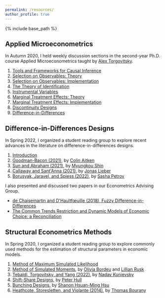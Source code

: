 ```yaml
---
permalink: /resources/
author_profile: true
---
```


{% include base_path %}

## Applied Microeconometrics

In Autumn 2020, I held weekly discussion sections in the second-year Ph.D. course Applied Microeconometrics taught by [Alex Torgovitsky](https://a-torgovitsky.github.io/).

1. [Tools and Frameworks for Causal Inference](/files/31720_TA01.pdf)<br/>
2. [Selection on Observables: Theory](/files/31720_TA02.pdf)<br/>
3. [Selection on Observables: Implementation](/files/31720_TA03.pdf)<br/>
4. [The Theory of Identification](/files/31720_TA04.pdf)<br/>
5. [Instrumental Variables](/files/31720_TA05.pdf)<br/>
6. [Marginal Treatment Effects: Theory](/files/31720_TA06.pdf)<br/>
7. [Marginal Treatment Effects: Implementation](/files/31720_TA07.pdf)<br/>
8. [Discontinuity Designs](/files/31720_TA08.pdf)<br/>
9. [Difference-in-Differences](/files/31720_TA09.pdf)


## Difference-in-Differences Designs

In Spring 2022, I organized a student reading group to explore recent advances in the literature on difference-in-differences designs.

1. [Introduction](/files/DiDES01_Intro.pdf)<br/>
2. [Goodman-Bacon (2021)](/files/DiDES02_GoodmanBacon.pdf), by [Colin Aitken](https://www.linkedin.com/in/colin-aitken-0826a95a/)<br/>
3. [Sun and Abraham (2021)](/files/DiDES03_SunAbraham.pdf), by [Myungkou Shin](https://myungkoushin.com/)<br/>
4. [Callaway and Sant'Anna (2021)](/files/DiDES04_CallawaySantAnna.pdf), by [Jonas Lieber](https://jonaslieber.com/)<br/>
5. [Borusyak, Jaravel, and Spiess (2022)](/files/DiDES05_BorusyakJaravelSpiess.pdf), by [Sasha Petrov](https://economics.uchicago.edu/directory/sasha-petrov)

I also presented and discussed two papers in our Econometrics Advising Group. <br/>
* [de Chaisemartin and D'Haultf&oelig;uille (2018), Fuzzy Difference-in-Differences](/files/MetricsAdvising_FuzzyDiD.pdf)
* [The Common Trends Restriction and Dynamic Models of Economic Choice: a Reconciliation](/files/MetricsAdvising_CommonTrendsSelection.pdf)


## Structural Econometrics Methods

In Spring 2020, I organized a student reading group to explore commonly used methods for the estimation of structural parameters in economic models.

1. [Method of Maximum Simulated Likelihood](/files/StructuralMetrics01_MaxSimLik.pdf)<br/>
2. [Method of Simulated Moments](/files/StructuralMetrics02_MethSimMoms.pdf), by [Olivia Bordeu](https://www.oliviabordeu.com/) and [Lillian Rusk](https://www.linkedin.com/in/lillian-rusk/)<br/>
3. [Tebaldi, Torgovitsky, and Yang (2022)](/files/StructuralMetrics03_NonParamDem.pdf), by [Nadav Kunievsky](https://nkunievsky.github.io/) <br/>
4. [Shift-Share Designs](/files/StructuralMetrics04_ShiftShare.pdf), by [Peter Hull](https://sites.google.com/site/aboutpeterhull/home) <br/>
5. [Bunching Designs](/files/StructuralMetrics05_Bunching.pdf), by [Shanon Hsuan-Ming Hsu](https://economics.uchicago.edu/directory/shanon-hsuan-ming-hsu) <br/>
6. [Heathcote, Storesletten, and Violante (2014)](/files/StructuralMetrics06_ConsLabSup.pdf), by [Thomas Bourany](https://thomasbourany.github.io/)
